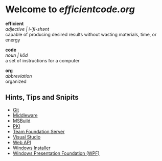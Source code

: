 # Welcome to *efficientcode.org*

**efficient**  
*adjective | i-ˈfi-shənt*  
capable of producing desired results without wasting materials, time, or energy

**code**  
*noun | kōd*  
a set of instructions for a computer

**org**  
*abbreviation*  
organized

## Hints, Tips and Snipits

- [Git](git.md)
- [Middleware](middleware.md)
- [MSBuild](msbuild.md)
- [PKI](pki.md)
- [Team Foundation Server](tfs.md)
- [Visual Studio](visualstudio.md)
- [Web API](webapi.md)
- [Windows Installer](msinstaller.md)
- [Windows Presentation Foundation (WPF)](wpf.md)
